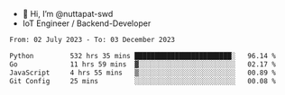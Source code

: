 - 👋 Hi, I’m @nuttapat-swd
- IoT Engineer / Backend-Developer

<!--START_SECTION:waka-->

```txt
From: 02 July 2023 - To: 03 December 2023

Python         532 hrs 35 mins ████████████████████████░   96.14 %
Go             11 hrs 59 mins  ▓░░░░░░░░░░░░░░░░░░░░░░░░   02.17 %
JavaScript     4 hrs 55 mins   ▒░░░░░░░░░░░░░░░░░░░░░░░░   00.89 %
Git Config     25 mins         ░░░░░░░░░░░░░░░░░░░░░░░░░   00.08 %
```

<!--END_SECTION:waka-->
